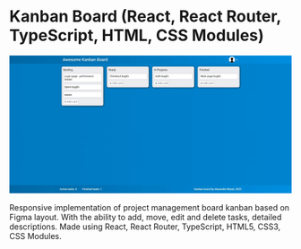 # Kanban Board (React, React Router, TypeScript, HTML, CSS Modules)
![screenshot](/src/assets/kanban_board.jpg)

Responsive implementation of project management board kanban based on Figma layout. With the ability to add, move, edit and delete tasks, detailed descriptions. Made using React, React Router, TypeScript, HTML5, CSS3, CSS Modules.